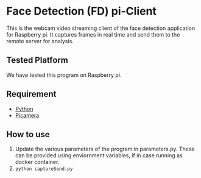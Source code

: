 # Face Detection (FD) pi-Client
This is the webcam video streaming client of the face detection application for Raspberry pi. It captures frames in real time and send them to the remote server for analysis.

## Tested Platform
We have tested this program on Raspberry pi.

## Requirement
- [Python](https://www.python.org/)
- [Picamera](https://picamera.readthedocs.io/en/release-1.13/)

## How to use
1. Update the various parameters of the program in parameters.py. These can be provided using enviornment variables, if in case running as docker container.
2. ```python captureSend.py```
